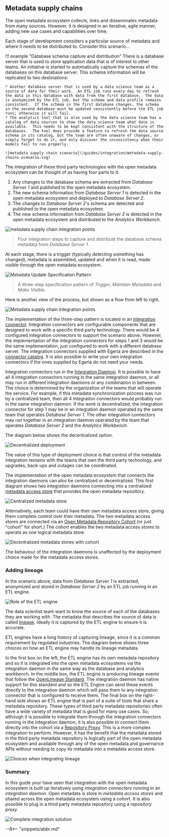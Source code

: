 <!-- SPDX-License-Identifier: CC-BY-4.0 -->
<!-- Copyright Contributors to the ODPi Egeria project 2020. -->

## Metadata supply chains

The open metadata ecosystem collects, links and disseminates metadata from many sources.  However, it is designed in an iterative, agile manner, adding new use cases and capabilities over time.

Each stage of development considers a particular source of metadata and where it needs to be distributed to.  Consider this scenario...  

!!! example "Database schema capture and distribution"
    There is a database server that is used to store application data that is of interest to other teams.  An initiative is started to automatically capture the schemas of the databases on this database server.  This schema information will be replicated to two destinations:

    * Another database server that is used by a data science team as a source of data for their work.  An ETL job runs every day to refresh the data in this database with data from the first database.  The data is anonymized by the ETL job, but the schema and data profile remains consistent.  If the schema in the first database changes, the schema in the second database must be updated consistently before the ETL job runs; otherwise it will fail.
    * The analytics tool that is also used by the data science team has a catalog of data sources to show the data science team what data is available.  This needs to be kept consistent with the structure of the databases.  The tool does provide a feature to refresh the data source schema in its catalog, but the team are often unaware of changes, or simply forget to do it, and only discover the inconsistency when their models fail to run properly.

    ![metadata supply chain scenario](/guides/integration/metadata-supply-chains-scenario.svg)

The integration of these third party technologies with the open metadata ecosystem can be thought of as having four parts to it.

1. Any changes to the database schema are extracted from *Database Server 1* and published to the open metadata ecosystem.
2. The new schema information from *Database Server 1* is detected in the open metadata ecosystem and deployed to *Database Server 2*.
3. The changes to *Database Server 2*'s schema are detected and published to the open metadata ecosystem.
4. The new schema information from *Database Server 2* is detected in the open metadata ecosystem and distributed to the *Analytics Workbench*.

![metadata supply chain integration points](/guides/integration/integration-points.svg)
> Four integration steps to capture and distribute the database schema metadata from *Database Server 1*.

At each stage, there is a trigger (typically detecting something has changed), metadata is assembled, updated and when it is read, made visible through the open metadata ecosystem.

![Metadata Update Specification Pattern](/patterns/metadata-governance/metadata-update-specification-pattern.svg)
> A three-step specification pattern of *Trigger*, *Maintain Metadata* and *Make Visible*.

Here is another view of the process, but shown as a flow from left to right.

![Metadata supply chain integration points](metadata-supply-chain.svg)

The implementation of the three-step pattern is located in an [integration connector](/concepts/integration-connector).  Integration connectors are configurable components that are designed to work with a specific third party technology.  There would be 4 configured integration connectors to support the scenario above.  However, the implementation of the integration connectors for steps 1 and 3 would be the same implementation, just configured to work with a different database server.  The integration connectors supplied with Egeria are described in the [connector catalog](/connectors/#integration-connectors).  It is also possible to write your own integration connectors if the ones supplied by Egeria do not need your needs.

Integration connectors run in the [Integration Daemon](/concepts/integration-daemon).  It is possible to have all 4 integration connectors running in the same integration daemon, or all may run in different integration daemons or any combination in between.  The choice is determined by the organization of the teams that will operate the service.  For example, if this metadata synchronization process was run by a centralized team, then all 4 integration connectors would probably run in the same integration daemon.  If the work is decentralized, the integration connector for step 1 may be in an integration daemon operated by the same team that operates *Database Server 1*.  The other integration connectors may run together in an integration daemon operated by the team that operates *Database Server 2* and the *Analytics Workbench*.

The diagram below shows the decentralized option.

![Decentralized deployment](/guides/integration/decentralized-integration-daemons.svg)

The value of this type of deployment choice is that control of the metadata integration remains with the teams that own the third party technology, and upgrades, back-ups and outages can be coordinated.

The implementation of the open metadata ecosystem that connects the integration daemons can also be centralized or decentralized.  This first diagram shows two integration daemons connecting into a centralized [metadata access store](/concepts/metadata-access-store) that provides the open metadata repository.

![Centralized metadata store](/guides/integration/centralized-metadata-store.svg)

Alternatively, each team could have their own metadata access store, giving them complete control over their metadata.  The two metadata access stores are connected via an [Open Metadata Repository Cohort](/features/cohort-operation/overview) (or just "cohort" for short.)  The cohort enables the two metadata access stores to operate as one logical metadata store.

![Decentralized metadata stores with cohort](/guides/integration/decentralized-metadata-stores.svg)

The behaviour of the integration daemons is unaffected by the deployment choice made for the metadata access stores.

### Adding lineage

In the scenario above, data from *Database Server 1* is extracted, anonymized and stored in *Database Server 2* by an ETL job running in an ETL engine.

![Role of the ETL engine](/guides/integration/etl-engine.svg)

The data scientist team want to know the source of each of the databases they are working with.  The metadata that describes the source of data is called [lineage](/concepts/lineage).  Ideally it is captured by the ETL engine to ensure it is accurate.

ETL engines have a long history of capturing lineage, since it is a common requirement by regulated industries.  The diagram below shows three choices on how an ETL engine may handle its lineage metadata.

In the first box on the left, the ETL engine has its own metadata repository and so it is integrated into the open metadata ecosystems via the integration daemon in the same way as the database and analytics workbench.  In the middle box, the ETL engine is producing lineage events that follow the [OpenLineage Standard](/features/lineage-management/overview/#the-openlineage-standard).  The integration daemon has native support for this standard and so the ETL Engine can send these events directly to the integration daemon which will pass them to any integration connector that is configured to receive them.  The final box on the right-hand side shows an ETL engine that is part of a suite of tools that share a metadata repository.  These types of third party metadata repositories often have a wide variety of metadata that is good for many use cases. So, although it is possible to integrate them through the integration connectors running in the integration daemon, it is also possible to connect them directly into the cohort via a [Repository Proxy](/concepts/repository-proxy).  This is a more complex integration to perform.  However, it has the benefit that the metadata stored in the third party metadata repository is logically part of the open metadata ecosystem and available through any of the open metadata and governance APIs without needing to copy its metadata into a metadata access store.


![Choices when integrating lineage](/guides/integration/integrating-lineage.svg)

### Summary

In this guide your have seen that integration with the open metadata ecosystem is built up iteratively using *integration connectors* running in an *integration daemon*.  Open metadata is store in *metadata access stores* and shared across the open metadata ecosystem using a *cohort*.  It is also possible to plug in a third party metadata repository using a *repository proxy*.

![Complete integration solution](/guides/integration/integrated-solution.svg)


--8<-- "snippets/abbr.md"